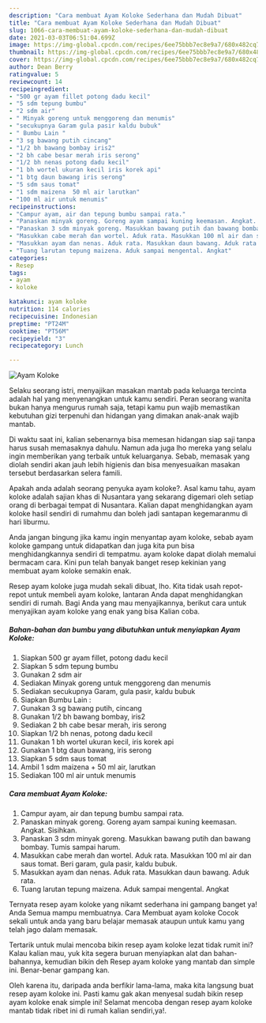 ```yaml
---
description: "Cara membuat Ayam Koloke Sederhana dan Mudah Dibuat"
title: "Cara membuat Ayam Koloke Sederhana dan Mudah Dibuat"
slug: 1066-cara-membuat-ayam-koloke-sederhana-dan-mudah-dibuat
date: 2021-03-03T06:51:04.699Z
image: https://img-global.cpcdn.com/recipes/6ee75bbb7ec8e9a7/680x482cq70/ayam-koloke-foto-resep-utama.jpg
thumbnail: https://img-global.cpcdn.com/recipes/6ee75bbb7ec8e9a7/680x482cq70/ayam-koloke-foto-resep-utama.jpg
cover: https://img-global.cpcdn.com/recipes/6ee75bbb7ec8e9a7/680x482cq70/ayam-koloke-foto-resep-utama.jpg
author: Dean Berry
ratingvalue: 5
reviewcount: 14
recipeingredient:
- "500 gr ayam fillet potong dadu kecil"
- "5 sdm tepung bumbu"
- "2 sdm air"
- " Minyak goreng untuk menggoreng dan menumis"
- "secukupnya Garam gula pasir kaldu bubuk"
- " Bumbu Lain "
- "3 sg bawang putih cincang"
- "1/2 bh bawang bombay iris2"
- "2 bh cabe besar merah iris serong"
- "1/2 bh nenas potong dadu kecil"
- "1 bh wortel ukuran kecil iris korek api"
- "1 btg daun bawang iris serong"
- "5 sdm saus tomat"
- "1 sdm maizena  50 ml air larutkan"
- "100 ml air untuk menumis"
recipeinstructions:
- "Campur ayam, air dan tepung bumbu sampai rata."
- "Panaskan minyak goreng. Goreng ayam sampai kuning keemasan. Angkat. Sisihkan."
- "Panaskan 3 sdm minyak goreng. Masukkan bawang putih dan bawang bombay. Tumis sampai harum."
- "Masukkan cabe merah dan wortel. Aduk rata. Masukkan 100 ml air dan saus tomat. Beri garam, gula pasir, kaldu bubuk."
- "Masukkan ayam dan nenas. Aduk rata. Masukkan daun bawang. Aduk rata."
- "Tuang larutan tepung maizena. Aduk sampai mengental. Angkat"
categories:
- Resep
tags:
- ayam
- koloke

katakunci: ayam koloke 
nutrition: 114 calories
recipecuisine: Indonesian
preptime: "PT24M"
cooktime: "PT56M"
recipeyield: "3"
recipecategory: Lunch

---
```



![Ayam Koloke](https://img-global.cpcdn.com/recipes/6ee75bbb7ec8e9a7/680x482cq70/ayam-koloke-foto-resep-utama.jpg)

Selaku seorang istri, menyajikan masakan mantab pada keluarga tercinta adalah hal yang menyenangkan untuk kamu sendiri. Peran seorang  wanita bukan hanya mengurus rumah saja, tetapi kamu pun wajib memastikan kebutuhan gizi terpenuhi dan hidangan yang dimakan anak-anak wajib mantab.

Di waktu  saat ini, kalian sebenarnya bisa memesan hidangan siap saji tanpa harus susah memasaknya dahulu. Namun ada juga lho mereka yang selalu ingin memberikan yang terbaik untuk keluarganya. Sebab, memasak yang diolah sendiri akan jauh lebih higienis dan bisa menyesuaikan masakan tersebut berdasarkan selera famili. 



Apakah anda adalah seorang penyuka ayam koloke?. Asal kamu tahu, ayam koloke adalah sajian khas di Nusantara yang sekarang digemari oleh setiap orang di berbagai tempat di Nusantara. Kalian dapat menghidangkan ayam koloke hasil sendiri di rumahmu dan boleh jadi santapan kegemaranmu di hari liburmu.

Anda jangan bingung jika kamu ingin menyantap ayam koloke, sebab ayam koloke gampang untuk didapatkan dan juga kita pun bisa menghidangkannya sendiri di tempatmu. ayam koloke dapat diolah memalui bermacam cara. Kini pun telah banyak banget resep kekinian yang membuat ayam koloke semakin enak.

Resep ayam koloke juga mudah sekali dibuat, lho. Kita tidak usah repot-repot untuk membeli ayam koloke, lantaran Anda dapat menghidangkan sendiri di rumah. Bagi Anda yang mau menyajikannya, berikut cara untuk menyajikan ayam koloke yang enak yang bisa Kalian coba.

<!--inarticleads1-->

##### Bahan-bahan dan bumbu yang dibutuhkan untuk menyiapkan Ayam Koloke:

1. Siapkan 500 gr ayam fillet, potong dadu kecil
1. Siapkan 5 sdm tepung bumbu
1. Gunakan 2 sdm air
1. Sediakan  Minyak goreng untuk menggoreng dan menumis
1. Sediakan secukupnya Garam, gula pasir, kaldu bubuk
1. Siapkan  Bumbu Lain :
1. Gunakan 3 sg bawang putih, cincang
1. Gunakan 1/2 bh bawang bombay, iris2
1. Sediakan 2 bh cabe besar merah, iris serong
1. Siapkan 1/2 bh nenas, potong dadu kecil
1. Gunakan 1 bh wortel ukuran kecil, iris korek api
1. Gunakan 1 btg daun bawang, iris serong
1. Siapkan 5 sdm saus tomat
1. Ambil 1 sdm maizena + 50 ml air, larutkan
1. Sediakan 100 ml air untuk menumis




<!--inarticleads2-->

##### Cara membuat Ayam Koloke:

1. Campur ayam, air dan tepung bumbu sampai rata.
1. Panaskan minyak goreng. Goreng ayam sampai kuning keemasan. Angkat. Sisihkan.
1. Panaskan 3 sdm minyak goreng. Masukkan bawang putih dan bawang bombay. Tumis sampai harum.
1. Masukkan cabe merah dan wortel. Aduk rata. Masukkan 100 ml air dan saus tomat. Beri garam, gula pasir, kaldu bubuk.
1. Masukkan ayam dan nenas. Aduk rata. Masukkan daun bawang. Aduk rata.
1. Tuang larutan tepung maizena. Aduk sampai mengental. Angkat




Ternyata resep ayam koloke yang nikamt sederhana ini gampang banget ya! Anda Semua mampu membuatnya. Cara Membuat ayam koloke Cocok sekali untuk anda yang baru belajar memasak ataupun untuk kamu yang telah jago dalam memasak.

Tertarik untuk mulai mencoba bikin resep ayam koloke lezat tidak rumit ini? Kalau kalian mau, yuk kita segera buruan menyiapkan alat dan bahan-bahannya, kemudian bikin deh Resep ayam koloke yang mantab dan simple ini. Benar-benar gampang kan. 

Oleh karena itu, daripada anda berfikir lama-lama, maka kita langsung buat resep ayam koloke ini. Pasti kamu gak akan menyesal sudah bikin resep ayam koloke enak simple ini! Selamat mencoba dengan resep ayam koloke mantab tidak ribet ini di rumah kalian sendiri,ya!.

